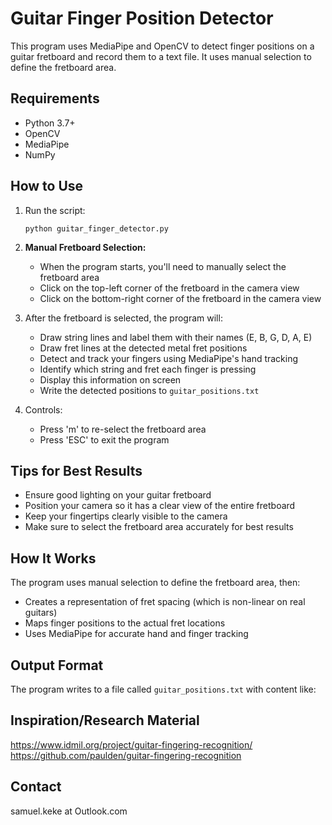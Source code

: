 # Guitar Finger Position Detector

This program uses MediaPipe and OpenCV to detect finger positions on a guitar fretboard and record them to a text file. It uses manual selection to define the fretboard area.

## Requirements

- Python 3.7+
- OpenCV
- MediaPipe
- NumPy

## How to Use

1. Run the script:
   ```
   python guitar_finger_detector.py
   ```

2. **Manual Fretboard Selection:**
   - When the program starts, you'll need to manually select the fretboard area
   - Click on the top-left corner of the fretboard in the camera view
   - Click on the bottom-right corner of the fretboard in the camera view

3. After the fretboard is selected, the program will:
   - Draw string lines and label them with their names (E, B, G, D, A, E)
   - Draw fret lines at the detected metal fret positions
   - Detect and track your fingers using MediaPipe's hand tracking
   - Identify which string and fret each finger is pressing
   - Display this information on screen
   - Write the detected positions to `guitar_positions.txt`

4. Controls:
   - Press 'm' to re-select the fretboard area
   - Press 'ESC' to exit the program

## Tips for Best Results

- Ensure good lighting on your guitar fretboard
- Position your camera so it has a clear view of the entire fretboard
- Keep your fingertips clearly visible to the camera
- Make sure to select the fretboard area accurately for best results

## How It Works

The program uses manual selection to define the fretboard area, then:
- Creates a representation of fret spacing (which is non-linear on real guitars)
- Maps finger positions to the actual fret locations
- Uses MediaPipe for accurate hand and finger tracking

## Output Format

The program writes to a file called `guitar_positions.txt` with content like:

## Inspiration/Research Material
https://www.idmil.org/project/guitar-fingering-recognition/
https://github.com/paulden/guitar-fingering-recognition

## Contact
samuel.keke at Outlook.com
